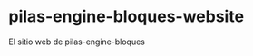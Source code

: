 # pilas-engine-bloques-website
El sitio web de pilas-engine-bloques
































